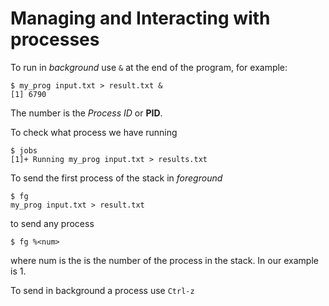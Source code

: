 Managing and Interacting with processes
=======================================

To run in *background* use `&` at the end of the program, for example:

    $ my_prog input.txt > result.txt &
    [1] 6790

The number is the *Process ID* or **PID**.


To check what process we have running

    $ jobs
    [1]+ Running my_prog input.txt > results.txt

To send the first process of the stack in *foreground*

    $ fg
    my_prog input.txt > result.txt

to send any process 

    $ fg %<num>

where num is the <num> is the number of the process in the stack. In our example is 1.

To send in background a process use `Ctrl-z`
